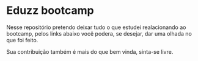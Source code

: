 # Eduzz bootcamp

Nesse repositório pretendo deixar tudo o que estudei realacionando ao bootcamp, pelos links abaixo
você podera, se desejar, dar uma olhada no que foi feito.

Sua contribuição também é mais do que bem vinda, sinta-se livre.


